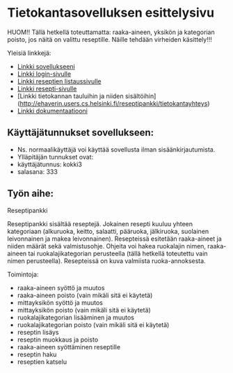 # Tietokantasovelluksen esittelysivu

HUOM!! Tällä hetkellä toteuttamatta: raaka-aineen, yksikön ja kategorian poisto, jos näitä on valittu reseptille. Näille tehdään virheiden käsittely!!!

Yleisiä linkkejä:

* [Linkki sovellukseeni](http://ehaverin.users.cs.helsinki.fi/reseptipankki/)
 * [Linkki login-sivulle](http://ehaverin.users.cs.helsinki.fi/reseptipankki/login)
 * [Linkki reseptien listaussivulle](http://ehaverin.users.cs.helsinki.fi/reseptipankki/recipe)
 * [Linkki resepti-sivulle](http://ehaverin.users.cs.helsinki.fi/reseptipankki/recipe/1)
 * [Linkki tietokannan tauluihin ja niiden sisältöihin] (http://ehaverin.users.cs.helsinki.fi/reseptipankki/tietokantayhteys)
* [Linkki dokumentaatiooni](https://github.com/wirefox/reseptipankki/blob/master/doc/dokumentaatio.pdf)

## Käyttäjätunnukset sovellukseen:
* Ns. normaalikäyttäjä voi käyttää sovellusta ilman sisäänkirjautumista.
* Ylläpitäjän tunnukset ovat:
 * käyttäjätunnus: kokki3
 * salasana: 333

## Työn aihe:

Reseptipankki

Reseptipankki sisältää reseptejä. Jokainen resepti kuuluu yhteen kategoriaan (alkuruoka, keitto, salaatti, pääruoka, jälkiruoka, suolainen leivonnainen ja makea leivonnainen). Resepteissä esitetään raaka-aineet ja niiden määrät sekä valmistusohje. Ohjeita voi hakea ruokalajin nimen, raaka-aineen tai ruokalajikategorian perusteella (tällä hetkellä toteutettu vain nimen perusteella). Resepteissä on  kuva valmiista ruoka-annoksesta.

Toimintoja:

* raaka-aineen syöttö ja muutos
* raaka-aineen poisto (vain mikäli sitä ei käytetä)
* mittayksikön syöttö ja muutos
* mittayksikön poisto (vain mikäli sitä ei käytetä)
* ruokalajikategorian lisääminen ja muutos
* ruokalajikategorian poisto (vain mikäli sitä ei käytetä)
* reseptin lisäys
* reseptin muokkaus ja poisto
* raaka-aineen syöttäminen reseptille
* reseptin haku
* reseptien katselu
